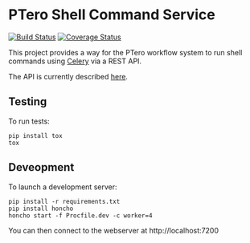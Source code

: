 # PTero Shell Command Service
[![Build Status](https://travis-ci.org/genome/ptero-shell-command.png?branch=master)](https://travis-ci.org/genome/ptero-shell-command)
[![Coverage Status](https://coveralls.io/repos/genome/ptero-shell-command/badge.png)](https://coveralls.io/r/genome/ptero-shell-command)

This project provides a way for the PTero workflow system to run shell commands
using [Celery](http://www.celeryproject.org/) via a REST API.

The API is currently described
[here](https://github.com/genome/ptero-apis/blob/master/shell-command.md).


## Testing

To run tests:

    pip install tox
    tox


## Deveopment

To launch a development server:

    pip install -r requirements.txt
    pip install honcho
    honcho start -f Procfile.dev -c worker=4

You can then connect to the webserver at http://localhost:7200

